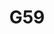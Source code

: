 ---
title: G59
crosslinks:
- youtubefactsbot
- youtubot
- u_imguralbumbot
- GHOSTEMANE
- TeamSESH
- tmsbmeta
- hiphopheads
- anti_gif_bot
- Suomi
- XXXTENTACION
- fuckthepopulation
- alotabot
- REEEEEEEEEE
- WTF
- Drumkits
- Metalcore
- BuffetBoys
- pics
- shittytheydidthemath
- AMAAggregator
---